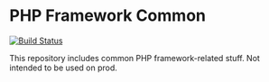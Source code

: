PHP Framework Common
====================

[![Build Status](https://travis-ci.org/trivialsense/php-framework-common.svg)](https://travis-ci.org/trivialsense/php-framework-common)

This repository includes common PHP framework-related stuff. Not intended to be used on prod.